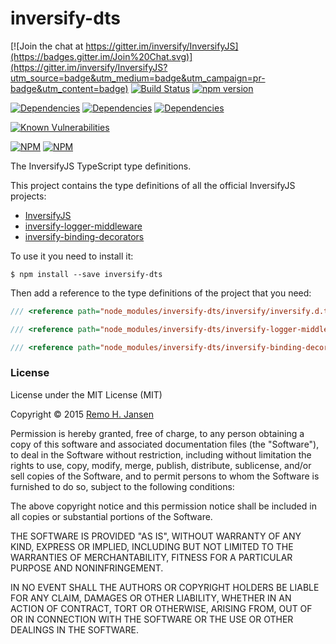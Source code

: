 # inversify-dts
[![Join the chat at https://gitter.im/inversify/InversifyJS](https://badges.gitter.im/Join%20Chat.svg)](https://gitter.im/inversify/InversifyJS?utm_source=badge&utm_medium=badge&utm_campaign=pr-badge&utm_content=badge)
[![Build Status](https://secure.travis-ci.org/inversify/dts.svg?branch=master)](https://travis-ci.org/inversify/dts)
[![npm version](https://badge.fury.io/js/inversify-dts.svg)](http://badge.fury.io/js/inversify-dts)

[![Dependencies](https://david-dm.org/inversify/dts.svg)](https://david-dm.org/inversify/dts#info=dependencies)
[![Dependencies](https://david-dm.org/inversify/dts/dev-status.svg)](https://david-dm.org/inversify/dts/#info=devDependencies)
[![Dependencies](https://david-dm.org/inversify/dts/peer-status.svg)](https://david-dm.org/inversify/dts/#info=peerDependenciess)

[![Known Vulnerabilities](https://snyk.io/test/github/inversify/dts/badge.svg)](https://snyk.io/test/github/inversify/dts)

[![NPM](https://nodei.co/npm/inversify-dts.png?downloads=true&downloadRank=true)](https://nodei.co/npm/inversify-dts/)
[![NPM](https://nodei.co/npm-dl/inversify-dts.png?months=9&height=3)](https://nodei.co/npm/inversify-dts/)

The InversifyJS TypeScript type definitions.

This project contains the type definitions of all the official InversifyJS projects:

- [InversifyJS](https://github.com/inversify/InversifyJS)
- [inversify-logger-middleware](https://github.com/inversify/inversify-logger-middleware)
- [inversify-binding-decorators](https://github.com/inversify/inversify-binding-decorators)

To use it you need to install it:

```
$ npm install --save inversify-dts
```
Then add a reference to the type definitions of the project that you need:

```ts
/// <reference path="node_modules/inversify-dts/inversify/inversify.d.ts" />
```

```ts
/// <reference path="node_modules/inversify-dts/inversify-logger-middleware/inversify-logger-middleware.d.ts" />
```

```ts
/// <reference path="node_modules/inversify-dts/inversify-binding-decorators/inversify-binding-decorators.d.ts" />
```

### License

License under the MIT License (MIT)

Copyright © 2015 [Remo H. Jansen](http://www.remojansen.com)

Permission is hereby granted, free of charge, to any person obtaining a copy of this software and associated documentation files (the "Software"), to deal in the Software without restriction, including without limitation the rights to use, copy, modify, merge, publish, distribute, sublicense, and/or sell copies of the Software, and to permit persons to whom the Software is furnished to do so, subject to the following conditions:

The above copyright notice and this permission notice shall be included in all copies or substantial portions of the Software.

THE SOFTWARE IS PROVIDED "AS IS", WITHOUT WARRANTY OF ANY KIND, EXPRESS OR IMPLIED, INCLUDING BUT NOT LIMITED TO THE WARRANTIES OF MERCHANTABILITY, FITNESS FOR A PARTICULAR PURPOSE AND NONINFRINGEMENT. 

IN NO EVENT SHALL THE AUTHORS OR COPYRIGHT HOLDERS BE LIABLE FOR ANY CLAIM, DAMAGES OR OTHER LIABILITY, WHETHER IN AN ACTION OF CONTRACT, TORT OR OTHERWISE, ARISING FROM, OUT OF OR IN CONNECTION WITH THE SOFTWARE OR THE USE OR OTHER DEALINGS IN THE SOFTWARE.